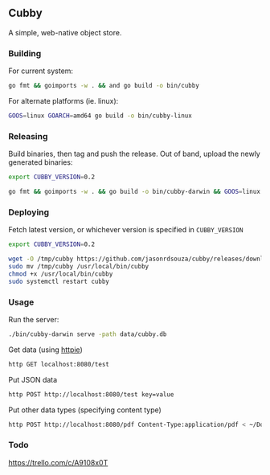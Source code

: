 ## Cubby
A simple, web-native object store.

### Building
For current system:
```bash
go fmt && goimports -w . && and go build -o bin/cubby
```

For alternate platforms (ie. linux):
```bash
GOOS=linux GOARCH=amd64 go build -o bin/cubby-linux
```

### Releasing
Build binaries, then tag and push the release. Out of band, upload the newly generated binaries:
```bash
export CUBBY_VERSION=0.2

go fmt && goimports -w . && go build -o bin/cubby-darwin && GOOS=linux GOARCH=amd64 go build -o bin/cubby-linux && git tag v$CUBBY_VERSION && git push origin v$CUBBY_VERSION
```

### Deploying
Fetch latest version, or whichever version is specified in `CUBBY_VERSION`
```bash
export CUBBY_VERSION=0.2

wget -O /tmp/cubby https://github.com/jasonrdsouza/cubby/releases/download/v$CUBBY_VERSION/cubby-linux
sudo mv /tmp/cubby /usr/local/bin/cubby
chmod +x /usr/local/bin/cubby
sudo systemctl restart cubby
```

### Usage
Run the server:
```bash
./bin/cubby-darwin serve -path data/cubby.db
```

Get data (using [httpie](https://httpie.io/))
```bash
http GET localhost:8080/test
```

Put JSON data
```bash
http POST http://localhost:8080/test key=value
```

Put other data types (specifying content type)
```bash
http POST http://localhost:8080/pdf Content-Type:application/pdf < ~/Downloads/test.pdf
```

### Todo
https://trello.com/c/A9108x0T

